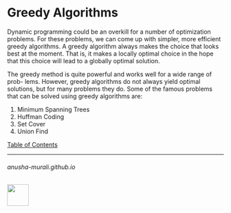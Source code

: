 # Greedy Algorithms

Dynamic programming could be an overkill for a number of optimization problems. For these problems, we can come up with simpler, more efficient greedy algorithms. A greedy algorithm always makes the choice that looks best at the moment. That is, it makes a locally optimal choice in the hope that this choice will lead to a globally optimal solution. 

The greedy method is quite powerful and works well for a wide range of prob- lems. However, greedy algorithms do not always yield optimal solutions, but for many problems they do. Some of the famous problems that can be solved using greedy algorithms are:
1. Minimum Spanning Trees
2. Huffman Coding
3. Set Cover
4. Union Find

[Table of Contents](./index.md)

* * *
###### anusha-murali.github.io

<img src="https://github.com/anusha-murali/anusha-murali.github.io/assets/111596338/639243aa-2857-4595-a65a-7852762bb002" width="50" height="50"/>

